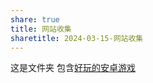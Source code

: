 ```yaml
---
share: true
title: 网站收集
sharetitle: 2024-03-15-网站收集
---
```



这是文件夹
包含[好玩的安卓游戏]({{site.url}}好玩的安卓游戏.md)
 
